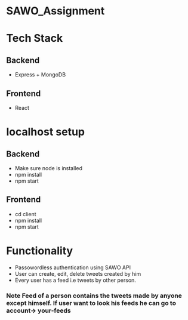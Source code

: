 # SAWO_Assignment

# Tech Stack
## Backend
- Express + MongoDB

## Frontend
- React

# localhost setup
## Backend
- Make sure node is installed
- npm install
- npm start

## Frontend
- cd client
- npm install
- npm start

# Functionality
- Passowordless authentication using SAWO API
- User can create, edit, delete tweets created by him
- Every user has a feed i.e tweets by other person. 

### Note Feed of a person contains the tweets made by anyone except himself. If user want to look his feeds he can go to account-> your-feeds